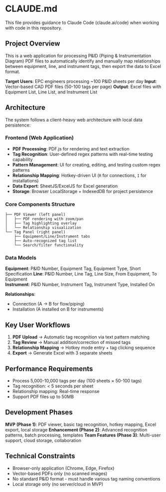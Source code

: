 # CLAUDE.md

This file provides guidance to Claude Code (claude.ai/code) when working with code in this repository.

## Project Overview

This is a web application for processing P&ID (Piping & Instrumentation Diagram) PDF files to automatically identify and manually map relationships between equipment, line, and instrument tags, then export the data to Excel format.

**Target Users**: EPC engineers processing ~100 P&ID sheets per day
**Input**: Vector-based CAD PDF files (50-100 tags per page)
**Output**: Excel files with Equipment List, Line List, and Instrument List

## Architecture

The system follows a client-heavy web architecture with local data persistence:

### Frontend (Web Application)
- **PDF Processing**: PDF.js for rendering and text extraction
- **Tag Recognition**: User-defined regex patterns with real-time testing capability
- **Pattern Management**: UI for creating, editing, and testing custom regex patterns
- **Relationship Mapping**: Hotkey-driven UI (`R` for connections, `I` for installations)  
- **Data Export**: SheetJS/ExcelJS for Excel generation
- **Storage**: Browser LocalStorage + IndexedDB for project persistence

### Core Components Structure
```
├── PDF Viewer (left panel)
│   ├── PDF rendering with zoom/pan
│   ├── Tag highlighting overlay
│   └── Relationship visualization
└── Tag Panel (right panel)
    ├── Equipment/Line/Instrument tabs
    ├── Auto-recognized tag list
    └── Search/filter functionality
```

### Data Models

**Equipment**: P&ID Number, Equipment Tag, Equipment Type, Short Specification
**Line**: P&ID Number, Line Tag, Line Size, From Equipment, To Equipment  
**Instrument**: P&ID Number, Instrument Tag, Instrument Type, Installed On

**Relationships**: 
- Connection (A → B for flow/piping)
- Installation (A installed on B for instruments)

## Key User Workflows

1. **PDF Upload** → Automatic tag recognition via text pattern matching
2. **Tag Review** → Manual addition/correction of missed tags
3. **Relationship Mapping** → Hotkey mode entry + tag clicking sequence
4. **Export** → Generate Excel with 3 separate sheets

## Performance Requirements

- Process 5,000-10,000 tags per day (100 sheets × 50-100 tags)
- Tag recognition: < 5 seconds per sheet
- Relationship mapping: Real-time response
- Support PDF files up to 50MB

## Development Phases

**MVP (Phase 1)**: PDF viewer, basic tag recognition, hotkey mapping, Excel export, local storage
**Enhancement (Phase 2)**: Advanced recognition patterns, batch processing, templates
**Team Features (Phase 3)**: Multi-user support, cloud storage, collaboration

## Technical Constraints

- Browser-only application (Chrome, Edge, Firefox)
- Vector-based PDFs only (no scanned images)
- No standard P&ID format - must handle various tag naming conventions
- Local storage only (no server/cloud in MVP)